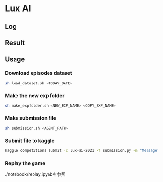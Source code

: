 # Lux AI

## Log


## Result

## Usage

### Download episodes dataset
```sh
sh load_dataset.sh <TODAY_DATE>
```

### Make the new exp folder
```sh
sh make_expfolder.sh <NEW_EXP_NAME> <COPY_EXP_NAME>
```

### Make submission file
```sh
sh submission.sh <AGENT_PATH> 
```

### Submit file to kaggle
```sh
kaggle competitions submit -c lux-ai-2021 -f submission.py -m "Message"
```

### Replay the game
./notebook/replay.ipynbを参照

